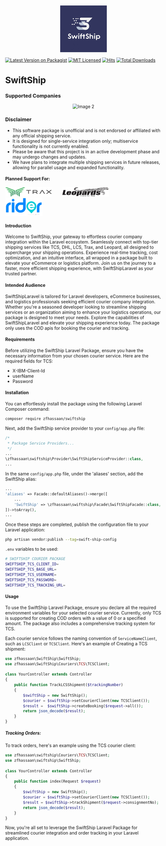 <!--suppress ALL -->
<p align="center">
  <img src="./assets/images/swiftship.jpeg" alt="SwiftShip Laravel Package" width="150"/><br/>
</p>


[![Latest Version on Packagist](https://img.shields.io/packagist/v/zfhassaan/swiftship.svg?style=flat-square)](https://packagist.org/packages/zfhassaan/payfast)
[![MIT Licensed](https://img.shields.io/badge/license-MIT-brightgreen.svg?style=flat-square)](LICENSE)
[![Hits](https://hits.seeyoufarm.com/api/count/incr/badge.svg?url=https%3A%2F%2Fgithub.com%2Fzfhassaan%2Fswiftship&count_bg=%2379C83D&title_bg=%23555555&icon=&icon_color=%23E7E7E7&title=hits&edge_flat=false)](https://hits.seeyoufarm.com)
[![Total Downloads](https://img.shields.io/packagist/dt/zfhassaan/swiftship.svg?style=flat-square)](https://packagist.org/packages/zfhassaan/payfast)

# SwiftShip
### Supported Companies

<p align="center">
  <img src="https://www.tcsexpress.com/TCS.svg" alt="Image 2" width="150"/>

[//]: # (  <img src="./assets/images/image3.jpeg" alt="Image 3" width="150"/>)

[//]: # (  <img src="./assets/images/image4.jpeg" alt="Image 4" width="150"/>)
</p>



### Disclaimer
* This software package is unofficial and is not endorsed or affiliated with any official shipping service.
* It is designed for single-service integration only; multiservice functionality is not currently enabled.
* Please be aware that this project is in an active development phase and may undergo changes and updates.
* We have plans to integrate multiple shipping services in future releases, allowing for parallel usage and expanded functionality.

#### Planned Support For:
  <img style="margin-right: 30px;" src="./assets/images/trax-logo.svg" alt="Image 1" width="150" height="30"/>
  <img style="margin-right: 30px;" src="./assets/images/lcs-logo.png" alt="Image 1" width="150" height="30"/>
  <img style="margin-right: 30px;" src="./assets/images/rider-logo.png" alt="Image 1" width="120" />

#### Introduction
Welcome to SwiftShip, your gateway to effortless courier company integration within the Laravel ecosystem.
Seamlessly connect with top-tier shipping services like TCS, DHL, LCS, Trax, and Leopard, all designed to supercharge your shipping operations. Experience real-time tracking, cost optimization, and an intuitive interface, all wrapped in a package built to elevate your eCommerce or logistics platform. Join us on the journey to a faster, more efficient shipping experience, with SwiftShipLaravel as your trusted partner.

#### Intended Audience
SwiftShipLaravel is tailored for Laravel developers, eCommerce businesses, and logistics professionals seeking efficient courier company integration. Whether you're a seasoned developer looking to streamline shipping services or an organization aiming to enhance your logistics operations, our package is designed to meet your needs. Explore the capabilities of SwiftShipLaravel and elevate your shipping experience today.
The package only uses the COD apis for booking the courier and tracking.

#### Requirements

Before utilizing the SwiftShip Laravel Package, ensure you have the necessary information from your chosen courier service. Here are the required fields for TCS:

- X-IBM-Client-Id
- userName
- Password

#### Installation

You can effortlessly install the package using the following Laravel Composer command:

```bash
composer require zfhassaan/swiftship
```

Next, add the SwiftShip service provider to your `config/app.php` file:

```php
/*
 * Package Service Providers...
 */
...
\zfhassaan\swiftship\Provider\SwiftShipServiceProvider::class,
...
```

In the same `config/app.php` file, under the 'aliases' section, add the SwiftShip alias:

```php 
...
'aliases' => Facade::defaultAliases()->merge([
    ...
    'SwiftShip' => \zfhassaan\swiftship\Facade\SwiftShipFacade::class,
])->toArray(),
...
```

Once these steps are completed, publish the configuration file to your Laravel application:

```bash 
php artisan vendor:publish --tag=swift-ship-config
```

``.env`` variables to be used: 

```bash 
# SWIFTSHIP COURIER PACKAGE
SWIFTSHIP_TCS_CLIENT_ID=
SWIFTSHIP_TCS_BASE_URL=
SWIFTSHIP_TCS_USERNAME=
SWIFTSHIP_TCS_PASSWORD=
SWIFTSHIP_TCS_TRACKING_URL=
```


#### Usage

To use the SwiftShip Laravel Package, ensure you declare all the required environment variables for your selected courier service. Currently, only TCS is supported for creating COD orders with a value of 0 or a specified amount. The package also includes a comprehensive tracking system for TCS.

Each courier service follows the naming convention of `ServiceNameClient`, such as `LCSClient` or `TCSClient`. Here's an example of Creating a TCS shipment:

```php
use zfhassaan\SwiftShip\SwiftShip;
use zfhassaan\SwiftShip\Couriers\TCS\TCSClient;

class YourController extends Controller
{
    public function TrackLCSShipment($trackingNumber)
    {
        $swiftShip = new SwiftShip();
        $courier = $swiftShip->setCourierClient(new TCSClient());
        $result =  $swiftShip->createBooking($request->all());
        return json_decode($result);
    }
}
```

##### Tracking Orders:

To track orders, here's an example using the TCS courier client:

```php
use zfhassaan\swiftship\Couriers\TCS\TCSClient;
use zfhassaan\swiftship\SwiftShip;

class YourController extends Controller
{
    public function index(Request $request)
    {
        $swiftShip = new SwiftShip();
        $courier = $swiftShip->setCourierClient(new TCSClient());
        $result = $swiftShip->trackShipment($request->consignmentNo);
        return json_decode($result);
    }
}
```

Now, you're all set to leverage the SwiftShip Laravel Package for streamlined courier integration and order tracking in your Laravel application.
